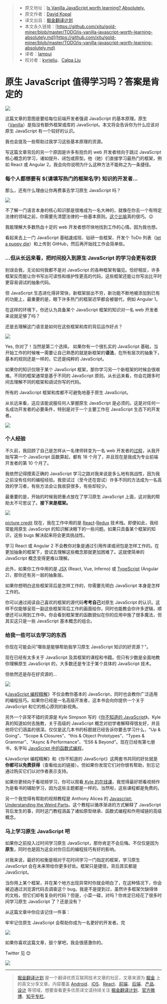 
  > * 原文地址：[Is Vanilla JavaScript worth learning? Absolutely.](https://medium.freecodecamp.org/is-vanilla-javascript-worth-learning-absolutely-c2c67140ac34)
  > * 原文作者：[David Kopal](https://medium.freecodecamp.org/@codinglawyer)
  > * 译文出自：[掘金翻译计划](https://github.com/xitu/gold-miner)
  > * 本文永久链接：[https://github.com/xitu/gold-miner/blob/master/TODO/is-vanilla-javascript-worth-learning-absolutely.md](https://github.com/xitu/gold-miner/blob/master/TODO/is-vanilla-javascript-worth-learning-absolutely.md)
  > * 译者：[lampui](https://github.com/lampui)
  > * 校对者：[kyrieliu](https://github.com/KKKyrie)、[Calpa Liu](https://github.com/calpa)

  # 原生 JavaScript 值得学习吗？答案是肯定的

  ![](https://cdn-images-1.medium.com/max/2000/1*E-94pGEukt8lDI2aDY3XcQ.jpeg)

这篇文章的意图是要给每位前端开发者强调 JavaScript 的基本原理。原生（[Vanilla](https://en.wikipedia.org/wiki/Vanilla_software)）是指没有额外框架或库的 JavaScript。本文将会告诉你为什么应该对原生 JavaScript 有一个较好的认识。

我也会提及一些帮助过我学习这些基本原理的资源。

写这篇文章背后的另一个原因是许多有抱负的 web 开发者倾向于跳过 JavaScript 核心概念的学习，诸如提升、闭包或原型。他（她）们直接学习最热门的框架，例如 React 或 Angular 2。我会向你说明为什么这种方法不能称之为一条捷径。

### 每个人都想要有 ${请填写热门的框架名字} 知识的开发者…

那么，还有什么理由让你再费事去学习原生 JavaScript 吗？

![](https://cdn-images-1.medium.com/max/1600/1*eTO0IHM6_MyCNIvBOLp7ag.jpeg)

不了解一门语言本身的核心知识那是很难成为一名大神的，就像在你去一个有特定法律的领域之前，你需要先清楚法律的一些基本原则。[这个比喻](https://ideas.ataccama.com/i-stopped-being-a-lawyer-became-a-developer-and-its-awesome-5311e8d74882)真的很巧。😉

我能理解大多数热血十足的 web 开发者想尽快地找到工作的心情。因为我也想。

看起来去上一门 JavaScript 基础速成班、钻研一些框架、开发个 ToDo 列表（[let a puppy die](https://medium.freecodecamp.com/every-time-you-build-a-to-do-list-app-a-puppy-dies-505b54637a5d)）和上传到 GitHub，然后再开始找工作会简单些。

### …但从长远来看，把时间投入到原生 JavaScript 的学习会更有收获

别误会我，无论如何我都不是对 JavaScript 的各种框架有偏见。恰好相反，许多框架反而能让你书写出可读性和维护性更高的代码，这些框架还能让你写出比平时更容易调试的抽象代码。

但 JavaScript 生态进化得非常快，新框架层出不穷，新功能不断地被添加到已有的功能上，最重要的是，眼下许多热门的框架迟早都会被替代，例如 Angular 1。

在这样的环境下，你还认为具备某个 JavaScript 框架的知识对一名 web 开发者来说就足够了吗？

还是去理解这门语言是如何在这些框架和库的背后运作好点？

![](https://cdn-images-1.medium.com/max/1600/1*wQgXQXDwZe_3f1br1HcHcA.jpeg)

Yes, 你对了！当然是第二个选择。
如果你有一个很扎实的 JavaScript 基础，当开始工作的时候唯一需要让自己熟悉的就是新框架的**语法**，在所有层次的抽象下，基本的规则还是一样的，它还是纯粹的 JavaScript。

如果你的知识仅限于某个 JavaScript 框架，那你学习另一个新框架的时候会很艰难。不同的框架通常是基于不同的 JavaScript 原则。从长远来看，你会花跟多时间去理解不同的框架和调试你写的代码。

所有的 JavaScript 框架和库都不可避免地基于原生 JavaScript。

从长远来看，这应该能说服任何人掌握原生 JavaScript 是必须的。这是对任何一名成功开发者的必要条件，特别是对于一个主要工作在 JavaScript 生态下的开发者。

![](https://cdn-images-1.medium.com/max/1600/1*UkL0I2o1GDdXGUMPecxY7g.jpeg)

### 个人经验

不久前，我回顾了自己是怎样从一名律师转变为一名 web 开发者的[过程](https://ideas.ataccama.com/i-stopped-being-a-lawyer-became-a-developer-and-its-awesome-5311e8d74882#.v3xurb9v5)，从我开始写第一个 JavaScript 函数算起，都有 18 个月了，并且现在是我成为专业前端开发者的第 10 个月了。

我依然记得摸索正确的 JavaScript 学习之路对我来说是多么地有挑战性，因为我之前没有任何的编程经验。我尝试过（至今还在尝试）许多不同的方法成为一名高效的学习者，有些方法会让我收获很多，有些却较少。

最重要的是，开始的时候我把重点放在了学习原生 JavaScript 上面，这对我的帮助太不可思议了。**接下来是框架。**

![](https://cdn-images-1.medium.com/max/1600/1*ixM8cuSIabPQ5Wlj0rgsVQ.jpeg)

[picture credit](https://www.keepcalm-o-matic.co.uk/p/keep-calm-and-learn-javascript/)
现在，我在工作中用的是 [React](https://facebook.github.io/react/)-[Redux](http://redux.js.org/) 技术栈。即便如此，我经常能用原生 JavaScript 的知识解决眼下的一些问题。如果只具备某个框架的知识，这些 bugs 解决起来将会更具挑战性。

学习 React 或 Angular 2 不会教你对象是通过引用传递或闭包是怎样工作的。在更加抽象的框架下，尝试去理解这些概念那就更加困难了。这就使简单的 JavaScript 概念变得更难以理解。

此外，如果你工作中用的是 [JSX](https://facebook.github.io/react/docs/jsx-in-depth.html) (React, Vue, Inferno) 或 [TypeScript](https://www.typescriptlang.org/) (Angular 2)，那你还有另一层的抽象层。

如果你想明白这些框架背后是怎样工作的，你需要先明白 JavaScript 本身是怎样工作的。

你可以通过阅读自己喜欢的框架的源代码**考考自己**对原生 JavaScript 的认识。这样不仅能够呈现一副这些框架背后工作的画面给你，同时也能教会你许多逻辑，顺便还可以用到工作中。你会看到框架里的函数貌似在你的应用中施了很多魔法，但其实这只是一些 JavaScript 基本概念的组合。

### 给我一些可以去学习的东西

你现在可能会问“哪些是能够帮助我学习原生 JavaScript 知识的好资源？”。

现在已经有太多关于 JavaScript 及其框架的课程和书籍。但只有少数是全面地教你理解原生 JavaScript 的，大多数还是专注于某个具体的 JavaScript 技术。

但依然还是存在好资源的…

![](https://cdn-images-1.medium.com/max/1600/1*xPqexrgvo6HsgWM28Bw1-Q.jpeg)

《[JavaScript 编程精解](http://eloquentjavascript.net/)》不仅会教你基本的 JavaScript，同时也会教你广泛适用的编程技巧。如果你已经是一名高级开发者，这本书会向你提供一个关于 JavaScript 和它的核心原则的新视角。

另外一个非常不错的资源是 Kyle Simpson 写的《[你不知道的 JavaScript](https://github.com/getify/You-Dont-Know-JS)》。Kyle 真的知道如何去施教，关于高级的 JavaScript 概念对初学者解释得很友好，并且他将它们涵盖的很深。仅仅是这几本书的标题就已经告诉你要去学习什么，“Up & Going”、“Scope & Closures”、“this & Object Prototypes”、“Types & Grammar”、“Async & Performance”、“ES6 & Beyond”。现在已经有第七册书，名字叫 [JavaScript 中的函数式编程](https://github.com/getify/Functional-Light-JS)。

《JavaScript 编程精解》和《你不知道的 JavaScript》这两套书共同的好处就是**你都可以免费获得**（查看给出的链接）。但如果你发现它们对你很有帮助，别忘记通过购买它们以对作者表示支持。

如果你更倾向于看视频学习，你可以观看[ Kyle 的在线课](https://frontendmasters.com/kyle-simpson/)，我觉得最好把看视频作为是看书的辅助学习，因为这些主题都是一样的。当然啦，这些课程都是免费的。

另一个我觉得有帮助的视频教程是 Anthony Alicea 的 [Javascript: Understanding the Weird Parts](https://www.udemy.com/understand-javascript/)。这个教程以循序渐进的方式解释了 JavaScript 背后发生的事，同时这门教程涵盖了诸如原型继承、函数式编程和作用域链的高级概念。

### 马上学习原生 JavaScript 吧

如果你之前投入过时间学习原生 JavaScript，那你肯定不会后悔。不仅仅是因为**原生**，同时也是因为这会对你日后的编程技巧有好的影响。

对我来说，最好的权衡是相对于花时间学习一门指定的框架，学习原生 JavaScript 会在未来带给你更多好处。框架只是捷径，背后其实都是 JavaScript。

当你用上某个框架，并在某个地方出现异常时你就会明白了，在这种情况下，你会被迫通过浏览源代码去调查这个 bug。我是不是提到过，虽然许多框架欠缺得体的文档，但它们却有复杂的代码？但是，小菜一碟，对吗？你肯定已经花了很多时间学习原生 JavaScript 了？还是没有？

从这篇文章中你应该记住一件事：

牢牢记住原生 JavaScript 会帮助你成为一名更好的开发者。完

![](https://cdn-images-1.medium.com/max/1600/1*-0-CNkI704V7s879GpF86w.jpeg)

如果你喜欢这篇文章，鼓个掌吧，我会很感激你的。

Twitter 见 😊

[![](https://ws4.sinaimg.cn/large/006tKfTcgy1fiv00i5jlnj314i0a60uk.jpg)](https://twitter.com/coding_lawyer)


  ---

  > [掘金翻译计划](https://github.com/xitu/gold-miner) 是一个翻译优质互联网技术文章的社区，文章来源为 [掘金](https://juejin.im) 上的英文分享文章。内容覆盖 [Android](https://github.com/xitu/gold-miner#android)、[iOS](https://github.com/xitu/gold-miner#ios)、[React](https://github.com/xitu/gold-miner#react)、[前端](https://github.com/xitu/gold-miner#前端)、[后端](https://github.com/xitu/gold-miner#后端)、[产品](https://github.com/xitu/gold-miner#产品)、[设计](https://github.com/xitu/gold-miner#设计) 等领域，想要查看更多优质译文请持续关注 [掘金翻译计划](https://github.com/xitu/gold-miner)、[官方微博](http://weibo.com/juejinfanyi)、[知乎专栏](https://zhuanlan.zhihu.com/juejinfanyi)。
